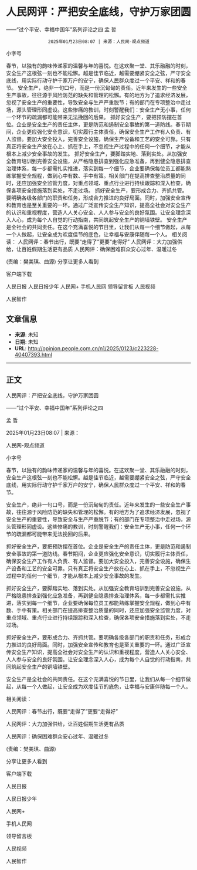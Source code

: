 # 人民网评：严把安全底线，守护万家团圆
——“过个平安、幸福中国年”系列评论之四
孟 哲


					2025年01月23日08:07 | 来源：人民网-观点频道


小字号





春节，以独有的韵味传递家的温馨与年的喜悦。在这欢聚一堂、其乐融融的时刻，安全生产这根弦一刻也不能松懈。越是佳节临近，越需要绷紧安全之弦，严守安全底线，用实际行动守护千家万户的安宁，确保人民群众度过一个平安、祥和的春节。
安全生产，绝非一句口号，而是一份沉甸甸的责任。近年来发生的一些安全生产事故，往往源于风险防范的缺失和管理的松懈。有的地方为了追求经济发展，忽视了安全生产的重要性，导致安全与生产严重脱节；有的部门在专项整治中走过场，源头管理形同虚设。这些惨痛的教训，时刻警醒我们：安全生产无小事，任何一个环节的疏漏都可能带来无法挽回的后果。
抓好安全生产，要把预防摆在首位。企业是安全生产的责任主体，更是防范和遏制安全事故的第一道防线。春节期间，企业更应强化安全意识，切实履行主体责任，确保安全生产工作有人负责、有人监督。要加大安全投入，完善安全设施，确保生产设备和工艺的安全可靠。只有真正将安全生产放在心上、抓在手上，不忽视生产过程中的任何一个细节，才能从根本上减少安全事故的发生。
抓好安全生产，要脚踏实地、落到实处。从加强安全教育培训到完善安全设施，从严格隐患排查到强化应急准备，再到健全隐患排查治理体系，每一步都需扎实推进，落实到每一个细节，企业要确保每位员工都能熟练掌握安全规程，做到心中有数、手中有策。相关部门在提高排查整治质量的同时，还应加强安全监管力度，对重点领域、重点行业进行持续跟踪和深入检查，确保各项安全措施落到实处，不走过场。
抓好安全生产，要形成合力、齐抓共管。要明确各级各部门的职责和任务，形成合力推进的良好局面。同时，加强安全宣传和教育也是至关重要的一环。通过广泛宣传安全生产知识，提高全社会对安全生产的认识和重视程度，营造人人关心安全、人人参与安全的良好氛围。让安全理念深入人心，成为每个人自觉的行动指南，共同筑起安全生产的铜墙铁壁。
安全生产是全社会的共同责任。在这个充满喜悦的节日里，让我们从每一个细节做起，从每一个人做起，让安全成为欢度佳节的底色，让幸福与安康伴随每一个人。
相关阅读：
人民网评：春节出行，既要“走得了”更要“走得好”
人民网评：大力加强供给，让百姓假期生活更有品质
人民网评：确保困难群众安心过年、温暖过冬

(责编：樊美琪、曲源)
分享让更多人看到  


客户端下载

人民日报
人民日报少年
人民网+
手机人民网
领导留言板
人民视频

人民智作

## 文章信息

- **来源**: 未知
- **日期**: 未知
- **URL**: http://opinion.people.com.cn/n1/2025/0123/c223228-40407393.html

---

## 正文

人民网评：严把安全底线，守护万家团圆

——“过个平安、幸福中国年”系列评论之四

孟 哲

2025年01月23日08:07 | 来源：

人民网-观点频道

小字号

春节，以独有的韵味传递家的温馨与年的喜悦。在这欢聚一堂、其乐融融的时刻，安全生产这根弦一刻也不能松懈。越是佳节临近，越需要绷紧安全之弦，严守安全底线，用实际行动守护千家万户的安宁，确保人民群众度过一个平安、祥和的春节。

安全生产，绝非一句口号，而是一份沉甸甸的责任。近年来发生的一些安全生产事故，往往源于风险防范的缺失和管理的松懈。有的地方为了追求经济发展，忽视了安全生产的重要性，导致安全与生产严重脱节；有的部门在专项整治中走过场，源头管理形同虚设。这些惨痛的教训，时刻警醒我们：安全生产无小事，任何一个环节的疏漏都可能带来无法挽回的后果。

抓好安全生产，要把预防摆在首位。企业是安全生产的责任主体，更是防范和遏制安全事故的第一道防线。春节期间，企业更应强化安全意识，切实履行主体责任，确保安全生产工作有人负责、有人监督。要加大安全投入，完善安全设施，确保生产设备和工艺的安全可靠。只有真正将安全生产放在心上、抓在手上，不忽视生产过程中的任何一个细节，才能从根本上减少安全事故的发生。

抓好安全生产，要脚踏实地、落到实处。从加强安全教育培训到完善安全设施，从严格隐患排查到强化应急准备，再到健全隐患排查治理体系，每一步都需扎实推进，落实到每一个细节，企业要确保每位员工都能熟练掌握安全规程，做到心中有数、手中有策。相关部门在提高排查整治质量的同时，还应加强安全监管力度，对重点领域、重点行业进行持续跟踪和深入检查，确保各项安全措施落到实处，不走过场。

抓好安全生产，要形成合力、齐抓共管。要明确各级各部门的职责和任务，形成合力推进的良好局面。同时，加强安全宣传和教育也是至关重要的一环。通过广泛宣传安全生产知识，提高全社会对安全生产的认识和重视程度，营造人人关心安全、人人参与安全的良好氛围。让安全理念深入人心，成为每个人自觉的行动指南，共同筑起安全生产的铜墙铁壁。

安全生产是全社会的共同责任。在这个充满喜悦的节日里，让我们从每一个细节做起，从每一个人做起，让安全成为欢度佳节的底色，让幸福与安康伴随每一个人。

相关阅读：

人民网评：春节出行，既要“走得了”更要“走得好”

人民网评：大力加强供给，让百姓假期生活更有品质

人民网评：确保困难群众安心过年、温暖过冬

(责编：樊美琪、曲源)

分享让更多人看到

客户端下载

人民日报

人民日报少年

人民网+

手机人民网

领导留言板

人民视频

人民智作


